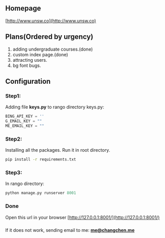 ## Homepage ##
[http://www.unsw.co](http://www.unsw.co)


## Plans(Ordered by urgency) ##
1. adding undergraduate courses.(done)
2. custom index page.(done)
3. attracting users.
4. bg font bugs.


## Configuration ##
### Step1: ###
Adding file **keys.py** to rango directory
keys.py:   
``` python
BING_API_KEY = ''
G_EMAIL_KEY = ""
ME_EMAIL_KEY = ""
```

### Step2: ###
Installing all the packages. 
Run it in root directory.
``` bash
pip install -r requirements.txt
```

### Step3: ###

In rango directory:   

``` python
python manage.py runserver 8001
```

### Done ###
Open this url in your browser
[http://127.0.0.1:8001/](http://127.0.0.1:8001/)


###  ###
###  ###
If it does not work, sending email to me:
**me@changchen.me**
